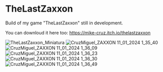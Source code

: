 # TheLastZaxxon
Build of my game "TheLastZaxxon" still in development.

You can downloud it here too: https://mike-cruz.itch.io/thelastzaxxon

![TheLastZaxxon_Miniatura](https://github.com/xMikeCruz/TheLastZaxxon/assets/129050131/422d8334-5a77-4d99-8001-152e371c5c91)
![CruzMiguel_ZAXXON 11_01_2024 1_35_40](https://github.com/xMikeCruz/TheLastZaxxon/assets/129050131/a2c2ae40-30f2-453a-a16a-627ef4af8624)
![CruzMiguel_ZAXXON 11_01_2024 1_36_09](https://github.com/xMikeCruz/TheLastZaxxon/assets/129050131/5e754a30-7b07-4400-a57c-f70bc8f34cf0)
![CruzMiguel_ZAXXON 11_01_2024 1_36_23](https://github.com/xMikeCruz/TheLastZaxxon/assets/129050131/dd60300c-cf0f-4fcd-ad4a-573b2ab127c6)
![CruzMiguel_ZAXXON 11_01_2024 1_36_30](https://github.com/xMikeCruz/TheLastZaxxon/assets/129050131/4d041b29-9d8d-44bc-b13a-a35446c6a63e)
![CruzMiguel_ZAXXON 11_01_2024 1_36_49](https://github.com/xMikeCruz/TheLastZaxxon/assets/129050131/abc2809c-1546-426b-9f9a-ff239f2b700c)

